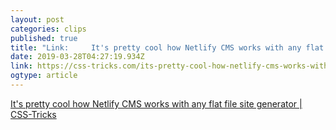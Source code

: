 ```yaml
---
layout: post 
categories: clips 
published: true 
title: "Link:     It's pretty cool how Netlify CMS works with any flat file site generator | CSS-Tricks  " 
date: 2019-03-28T04:27:19.934Z 
link: https://css-tricks.com/its-pretty-cool-how-netlify-cms-works-with-any-flat-file-site-generator/ 
ogtype: article 
---
```

[     It's pretty cool how Netlify CMS works with any flat file site generator | CSS-Tricks   ]( https://css-tricks.com/its-pretty-cool-how-netlify-cms-works-with-any-flat-file-site-generator/ ) 
